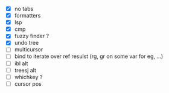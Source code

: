 -   [x] no tabs
-   [x] formatters
-   [x] lsp
-   [x] cmp
-   [x] fuzzy finder ?
-   [x] undo tree
-   [ ] multicursor
-   [ ] bind to iterate over ref resulst (rg, gr on some var for eg, ...)
-   [ ] ibl alt
-   [ ] treesj alt
-   [ ] whichkey ?
-   [ ] cursor pos
